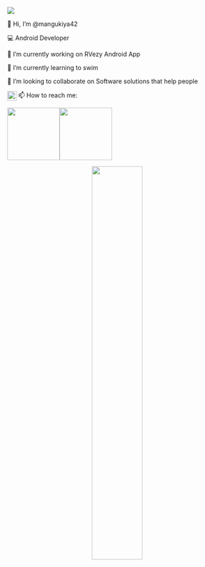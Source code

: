 <!---
mangukiya42/mangukiya42 is a ✨ special ✨ repository because its `README.md` (this file) appears on your GitHub profile.
You can click the Preview link to take a look at your changes.
--->

![](https://komarev.com/ghpvc/?username=mangukiya42&color=blue&style=flat)

👋 Hi, I’m @mangukiya42

💻 Android Developer

🔭 I’m currently working on RVezy Android App

🌱 I’m currently learning to swim

💞️ I’m looking to collaborate on Software solutions that help people

📫 How to reach me:
<a href="https://twitter.com/ravirajcm">
  <img align="left" alt="Raviraj Mangukiya | Twitter" width="22px" src="https://raw.githubusercontent.com/peterthehan/peterthehan/master/assets/twitter.svg" />
</a>

<img height="120px" src="https://github-readme-stats.vercel.app/api?username=mangukiya42&hide_title=true&hide_border=true&show_icons=true&include_all_commits=true&count_private=true&line_height=21&text_color=000&icon_color=000&bg_color=0,ea6161,ffc64d,fffc4d,52fa5a&theme=graywhite" /><!-- wi*quL3fcV --><img height="120px" src="https://github-readme-stats.vercel.app/api/top-langs/?username=mangukiya42&hide=html&hide_title=true&hide_border=true&layout=compact&langs_count=4&text_color=000&icon_color=fff&bg_color=0,52fa5a,4dfcff,c64dff&theme=graywhite" />

<p align="center">
  <a href="https://github.com/mangukiya42"><span>
    <img width="48%" src="https://github-readme-streak-stats.herokuapp.com/?user=mangukiya42&theme=radical" />
    </span></a>
</p>
</div>
